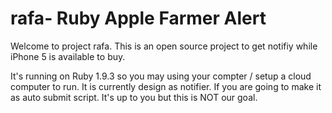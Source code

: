 rafa- Ruby Apple Farmer Alert
====

Welcome to project rafa.
This is an open source project to get notifiy while iPhone 5 is available to buy.

It's running on Ruby 1.9.3 so you may using your compter / setup a cloud computer to run.
It is currently design as notifier. If you are going to make it as auto submit script. It's up to you but this is NOT our goal.